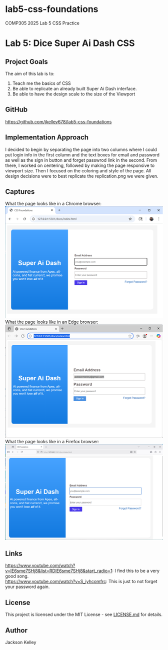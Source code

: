 # lab5-css-foundations
COMP305 2025 Lab 5 CSS Practice

# Lab 5: Dice Super Ai Dash CSS

## Project Goals
The aim of this lab is to:
1. Teach me the basics of CSS
2. Be able to replicate an already built Super Ai Dash interface.
3. Be able to have the design scale to the size of the Viewport

## GitHub
https://github.com/jkelley678/lab5-css-foundations

## Implementation Approach
I decided to begin by separating the page into two columns where I could put  login info in the first column and the text boxes for email and password as well as the sign in button and forget passwrod link in the second. From there, I worked on centering, followed by making the page responsive to viewport size. Then I focused on the coloring and style of the page. All design decisions were to best replicate the replication.png we were given.

## Captures
What the page looks like in a Chrome browser:
![alt text](Chrome-css.png)
What the page looks like in an Edge browser:
![alt text](Edge-css.png)
What the page looks like in a Firefox browser:
![alt text](Firefox-css.png)

## Links
https://www.youtube.com/watch?v=lE6sme7SHj8&list=RDlE6sme7SHj8&start_radio=1: I find this to be a very good song.<br>
https://www.youtube.com/watch?v=S_iyhcomfrc: This is just to not forget your password again.
## License
This project is licensed under the MIT License - see [LICENSE.md](LICENSE.md) for
details.
## Author
Jackson Kelley
